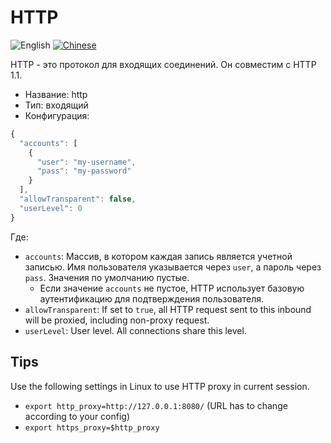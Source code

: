 # HTTP

![English](../../resources/englishc.svg) [![Chinese](../../resources/chinese.svg)](https://www.v2ray.com/chapter_02/protocols/http.html)

HTTP - это протокол для входящих соединений. Он совместим с HTTP 1.1.

* Название: http
* Тип: входящий
* Конфигурация:

```javascript
{
  "accounts": [
    {
      "user": "my-username",
      "pass": "my-password"
    }
  ],
  "allowTransparent": false,
  "userLevel": 0
}
```

Где:

* `accounts`: Массив, в котором каждая запись является учетной записью. Имя пользователя указывается через `user`, а пароль через `pass`. Значения по умолчанию пустые. 
  * Если значение `accounts` не пустое, HTTP использует базовую аутентификацию для подтверждения пользователя.
* `allowTransparent`: If set to `true`, all HTTP request sent to this inbound will be proxied, including non-proxy request.
* `userLevel`: User level. All connections share this level.

## Tips

Use the following settings in Linux to use HTTP proxy in current session.

* `export http_proxy=http://127.0.0.1:8080/` (URL has to change according to your config)
* `export https_proxy=$http_proxy`